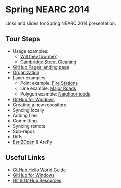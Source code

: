 # Spring NEARC 2014 #
Links and slides for Spring NEARC 2014 presentation.
## Tour Steps ##
- Usage examples:
	- [Will they tow me?](http://willtheytow.me/ "Will they tow me?")
	- [Cambridge Street Cleaning](http://www.cambridgestreetcleaning.com/index.php "Cambridge Street Cleaning")
- [GitHub Pages landing page](http://cambridgegis.github.io/gisdata "GitHub Pages landing page")
- [Organization](https://github.com/cambridgegis "Organization")
- Layer examples:
	-  Point example: [Fire Stations](https://github.com/cambridgegis/cambridgegis_data/blob/master/Public_Safety/Fire_Stations/PUBLICSAFETY_FireStations.geojson "Fire Stations")
	- Line example: [Major Roads](https://github.com/cambridgegis/cambridgegis_data/blob/master/Trans/Major_Roads/TRANS_MajorRoads.geojson "Major Roads")
	- Polygon example: [Neighborhoods](https://github.com/cambridgegis/cambridgegis_data/blob/master/Boundary/CDD_Neighborhoods/BOUNDARY_CDDNeighborhoods.geojson "Neighborhoods")
- [GitHub for Windows](https://windows.github.com/ "GitHub for Windows")
- Creating a new repository
- Syncing locally
- Adding files
- Committing
- Syncing remote
- Sub-repos
- Diffs
- [Esri2Open](https://github.com/project-open-data/esri2open "Esri2Open") & ArcPy

## Useful Links ##
- [GitHub Hello World Guide](https://github.com/blog/1830-hello-world-guide "GitHub Hello World Guide")
- [GitHub for Windows](https://windows.github.com/ "GitHub for Windows")
- [Git & GitHub Resources](http://git.io/6A8I4w)
